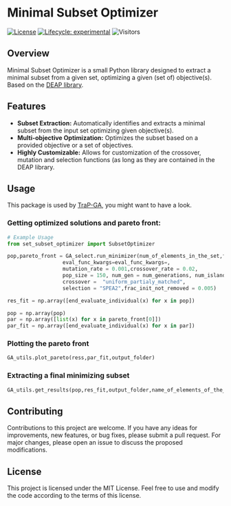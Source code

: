 # Minimal Subset Optimizer

[![License](https://img.shields.io/badge/license-MIT-blue.svg)](https://opensource.org/licenses/MIT)
[![Lifecycle: experimental](https://img.shields.io/badge/lifecycle-experimental-orange.svg)](https://lifecycle.r-lib.org/articles/stages.html#experimental)
![Visitors](https://api.visitorbadge.io/api/visitors?path=https://github.com/lavakin/TraP-GA&label=Visitors&countColor=%23263759&style=flat)

## Overview

Minimal Subset Optimizer is a small Python library designed to extract a minimal subset from a given set, optimizing a given (set of) objective(s). Based on the [DEAP library](https://deap.readthedocs.io/en/master/).

## Features

- **Subset Extraction:** Automatically identifies and extracts a minimal subset from the input set optimizing given objective(s).
- **Multi-objective Optimization:** Optimizes the subset based on a provided objective or a set of objectives.
- **Highly Customizable:** Allows for customization of the crossover, mutation and selection functions (as long as they are contained in the DEAP library.


## Usage
This package is used by [TraP-GA](https://github.com/lavakin/TraP-GA), you might want to have a look.
### Getting optimized solutions and pareto front:
```python
# Example Usage
from set_subset_optimizer import SubsetOptimizer

pop,pareto_front = GA_select.run_minimizer(num_of_elements_in_the_set,fitness_function,stats_by,stats_names_list, 
                  eval_func_kwargs=eval_func_kwargs=,
                  mutation_rate = 0.001,crossover_rate = 0.02, 
                  pop_size = 150, num_gen = num_generations, num_islands = 8, mutation = "bit_flip" , 
                  crossover =  "uniform_partialy_matched",
                  selection = "SPEA2",frac_init_not_removed = 0.005)
```

```python
res_fit = np.array([end_evaluate_individual(x) for x in pop])

pop = np.array(pop)
par = np.array([list(x) for x in pareto_front[0]])
par_fit = np.array([end_evaluate_individual(x) for x in par])
```

### Plotting the pareto front
```python
GA_utils.plot_pareto(ress,par_fit,output_folder)
```
### Extracting a final minimizing subset
```python
GA_utils.get_results(pop,res_fit,output_folder,name_of_elements_of_the_set)
```
## Contributing

Contributions to this project are welcome. If you have any ideas for improvements, new features, or bug fixes, please submit a pull request. For major changes, please open an issue to discuss the proposed modifications.


## License

This project is licensed under the MIT License. Feel free to use and modify the code according to the terms of this license.
